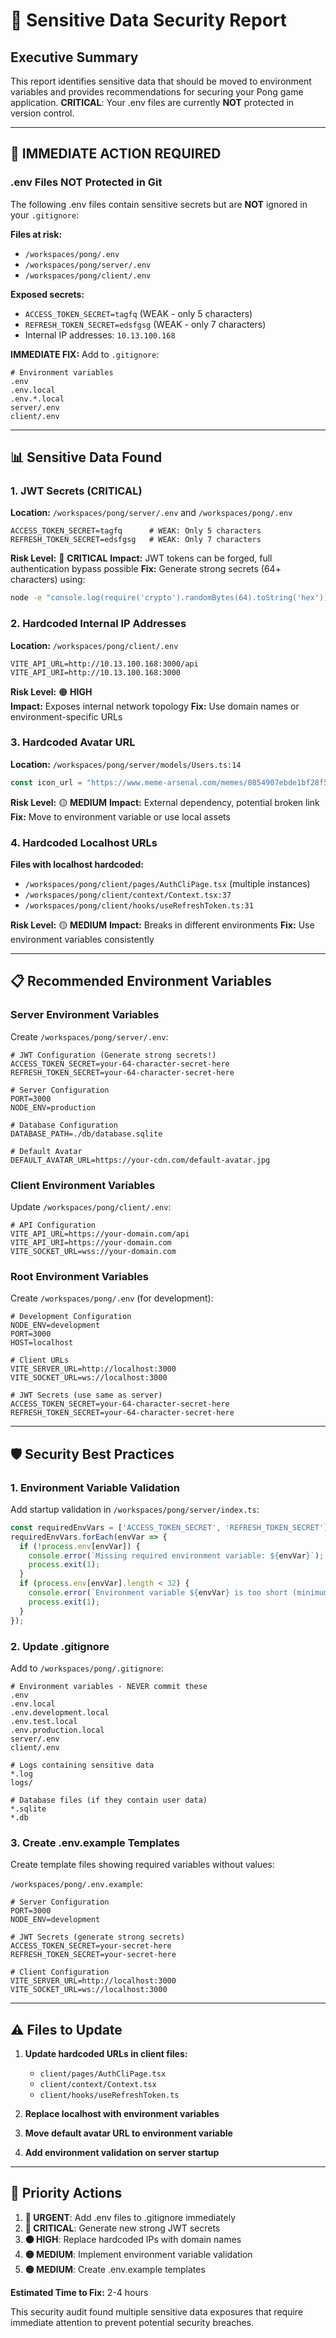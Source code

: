 # 🚨 Sensitive Data Security Report

## Executive Summary

This report identifies sensitive data that should be moved to environment variables and provides recommendations for securing your Pong game application. **CRITICAL**: Your .env files are currently **NOT** protected in version control.

---

## 🔴 IMMEDIATE ACTION REQUIRED

### .env Files NOT Protected in Git

The following .env files contain sensitive secrets but are **NOT** ignored in your `.gitignore`:

**Files at risk:**
- `/workspaces/pong/.env` 
- `/workspaces/pong/server/.env`
- `/workspaces/pong/client/.env`

**Exposed secrets:**
- `ACCESS_TOKEN_SECRET=tagfq` (WEAK - only 5 characters)
- `REFRESH_TOKEN_SECRET=edsfgsg` (WEAK - only 7 characters)
- Internal IP addresses: `10.13.100.168`

**IMMEDIATE FIX:** Add to `.gitignore`:
```gitignore
# Environment variables
.env
.env.local
.env.*.local
server/.env
client/.env
```

---

## 📊 Sensitive Data Found

### 1. JWT Secrets (CRITICAL)
**Location:** `/workspaces/pong/server/.env` and `/workspaces/pong/.env`
```properties
ACCESS_TOKEN_SECRET=tagfq      # WEAK: Only 5 characters
REFRESH_TOKEN_SECRET=edsfgsg   # WEAK: Only 7 characters  
```

**Risk Level:** 🔴 **CRITICAL**
**Impact:** JWT tokens can be forged, full authentication bypass possible
**Fix:** Generate strong secrets (64+ characters) using:
```bash
node -e "console.log(require('crypto').randomBytes(64).toString('hex'))"
```

### 2. Hardcoded Internal IP Addresses
**Location:** `/workspaces/pong/client/.env`
```properties
VITE_API_URL=http://10.13.100.168:3000/api
VITE_API_URI=http://10.13.100.168:3000
```

**Risk Level:** 🟠 **HIGH**  
**Impact:** Exposes internal network topology
**Fix:** Use domain names or environment-specific URLs

### 3. Hardcoded Avatar URL
**Location:** `/workspaces/pong/server/models/Users.ts:14`
```typescript
const icon_url = "https://www.meme-arsenal.com/memes/0854907ebde1bf28f572b7e99dbf5601.jpg"
```

**Risk Level:** 🟡 **MEDIUM**
**Impact:** External dependency, potential broken link
**Fix:** Move to environment variable or use local assets

### 4. Hardcoded Localhost URLs
**Files with localhost hardcoded:**
- `/workspaces/pong/client/pages/AuthCliPage.tsx` (multiple instances)
- `/workspaces/pong/client/context/Context.tsx:37`
- `/workspaces/pong/client/hooks/useRefreshToken.ts:31`

**Risk Level:** 🟡 **MEDIUM**
**Impact:** Breaks in different environments
**Fix:** Use environment variables consistently

---

## 📋 Recommended Environment Variables

### Server Environment Variables
Create `/workspaces/pong/server/.env`:
```properties
# JWT Configuration (Generate strong secrets!)
ACCESS_TOKEN_SECRET=your-64-character-secret-here
REFRESH_TOKEN_SECRET=your-64-character-secret-here

# Server Configuration
PORT=3000
NODE_ENV=production

# Database Configuration
DATABASE_PATH=./db/database.sqlite

# Default Avatar
DEFAULT_AVATAR_URL=https://your-cdn.com/default-avatar.jpg
```

### Client Environment Variables  
Update `/workspaces/pong/client/.env`:
```properties
# API Configuration
VITE_API_URL=https://your-domain.com/api
VITE_API_URI=https://your-domain.com
VITE_SOCKET_URL=wss://your-domain.com
```

### Root Environment Variables
Create `/workspaces/pong/.env` (for development):
```properties
# Development Configuration
NODE_ENV=development
PORT=3000
HOST=localhost

# Client URLs  
VITE_SERVER_URL=http://localhost:3000
VITE_SOCKET_URL=ws://localhost:3000

# JWT Secrets (use same as server)
ACCESS_TOKEN_SECRET=your-64-character-secret-here  
REFRESH_TOKEN_SECRET=your-64-character-secret-here
```

---

## 🛡️ Security Best Practices

### 1. Environment Variable Validation
Add startup validation in `/workspaces/pong/server/index.ts`:
```typescript
const requiredEnvVars = ['ACCESS_TOKEN_SECRET', 'REFRESH_TOKEN_SECRET'];
requiredEnvVars.forEach(envVar => {
  if (!process.env[envVar]) {
    console.error(`Missing required environment variable: ${envVar}`);
    process.exit(1);
  }
  if (process.env[envVar].length < 32) {
    console.error(`Environment variable ${envVar} is too short (minimum 32 characters)`);
    process.exit(1);
  }
});
```

### 2. Update .gitignore
Add to `/workspaces/pong/.gitignore`:
```gitignore
# Environment variables - NEVER commit these
.env
.env.local
.env.development.local
.env.test.local
.env.production.local
server/.env
client/.env

# Logs containing sensitive data
*.log
logs/

# Database files (if they contain user data)
*.sqlite
*.db
```

### 3. Create .env.example Templates
Create template files showing required variables without values:

`/workspaces/pong/.env.example`:
```properties
# Server Configuration
PORT=3000
NODE_ENV=development

# JWT Secrets (generate strong secrets)
ACCESS_TOKEN_SECRET=your-secret-here
REFRESH_TOKEN_SECRET=your-secret-here

# Client Configuration
VITE_SERVER_URL=http://localhost:3000
VITE_SOCKET_URL=ws://localhost:3000
```

---

## ⚠️ Files to Update

1. **Update hardcoded URLs in client files:**
   - `client/pages/AuthCliPage.tsx`
   - `client/context/Context.tsx` 
   - `client/hooks/useRefreshToken.ts`

2. **Replace localhost with environment variables**

3. **Move default avatar URL to environment variable**

4. **Add environment validation on server startup**

---

## 🎯 Priority Actions

1. **🔴 URGENT**: Add .env files to .gitignore immediately
2. **🔴 CRITICAL**: Generate new strong JWT secrets  
3. **🟠 HIGH**: Replace hardcoded IPs with domain names
4. **🟡 MEDIUM**: Implement environment variable validation
5. **🟡 MEDIUM**: Create .env.example templates

**Estimated Time to Fix:** 2-4 hours

This security audit found multiple sensitive data exposures that require immediate attention to prevent potential security breaches.
